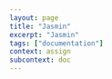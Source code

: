 ```yaml
---
layout: page
title: "Jasmin"
excerpt: "Jasmin"
tags: ["documentation"]
context: assign
subcontext: doc
---
```

